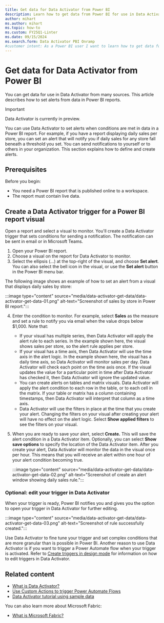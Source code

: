 ```yaml
---
title: Get data for Data Activator from Power BI
description: Learn how to get data from Power BI for use in Data Activator, integrate it into your workflows, and take advantage of powerful data analysis capabilities.
author: mihart
ms.author: mihart
ms.topic: how-to
ms.custom: FY25Q1-Linter
ms.date: 09/15/2024
ms.search.form: Data Activator PBI Onramp
#customer intent: As a Power BI user I want to learn how to get data for Data Activator in Power BI.
---
```


 # Get data for Data Activator from Power BI

You can get data for use in Data Activator from many sources. This article describes how to set alerts from data in Power BI reports.

> [!IMPORTANT]
> Data Activator is currently in preview.

You can use Data Activator to set alerts when conditions are met in data in a Power BI report. For example, if you have a report displaying daily sales per store, you can set an alert that will notify you if daily sales for any store fall beneath a threshold you set. You can send notifications to yourself or to others in your organization. This section explains how to define and create alerts.

## Prerequisites

Before you begin:

* You need a Power BI report that is published online to a workspace.
* The report must contain live data.

## Create a Data Activator trigger for a Power BI report visual

Open a report and select a visual to monitor. You'll create a Data Activator trigger that sets conditions for sending a notification. The notification can be sent in email or in Microsoft Teams.

1. Open your Power BI report.
2. Choose a visual on the report for Data Activator to monitor.
3. Select the ellipsis (…) at the top-right of the visual, and choose **Set alert**. You can also select the bell icon in the visual, or use the **Set alert** button in the Power BI menu bar.

The following image shows an example of how to set an alert from a visual that displays daily sales by store:

:::image type="content" source="media/data-activator-get-data/data-activator-get-data-01.png" alt-text="Screenshot of sales by store in Power BI report.":::

4. Enter the condition to monitor. For example, select **Sales** as the measure and set a rule to notify you via email when the value drops below $1,000. Note that:
    * If your visual has multiple series, then Data Activator will apply the alert rule to each series. In the example shown here, the visual shows sales per store, so the alert rule applies per store.
    * If your visual has a time axis, then Data Activator will use the time axis in the alert logic. In the example shown here, the visual has a daily time axis, so Data Activator will monitor sales per day. Data Activator will check each point on the time axis once. If the visual updates the value for a particular point in time after Data Activator has checked it, then Data Activator will ignore the updated value.
    * You can create alerts on tables and matrix visuals. Data Activator will apply the alert condition to each row in the table, or to each cell in the matrix. If your table or matrix has a column containing timestamps, then Data Activator will interpret that column as a time axis.
    * Data Activator will use the filters in place at the time that you create your alert. Changing the filters on your visual after creating your alert will have no effect on the alert logic. Select **Show applied filters** to see the filters on your visual.
  
5. When you are ready to save your alert, select **Create.** This will save the alert condition in a Data Activator item. Optionally, you can select **Show save options** to specify the location of the Data Activator item. After you create your alert, Data Activator will monitor the data in the visual once per hour. This means that you will receive an alert within one hour of your alert condition becoming true.

    :::image type="content" source="media/data-activator-get-data/data-activator-get-data-02.png" alt-text="Screenshot of create an alert window showing daily sales rule.":::

### Optional: edit your trigger in Data Activator

When your trigger is ready, Power BI notifies you and gives you the option to open your trigger in Data Activator for further editing.

:::image type="content" source="media/data-activator-get-data/data-activator-get-data-03.png" alt-text="Screenshot of rule successfully created.":::

Use Data Activator to fine tune your trigger and set complex conditions that are more granular than is possible in Power BI. Another reason to use Data Activator is if you want to trigger a Power Automate flow when your trigger is activated. Refer to [Create triggers in design mode](data-activator-create-triggers-design-mode.md) for information on how to edit triggers in Data Activator.

## Related content

* [What is Data Activator?](data-activator-introduction.md)
* [Use Custom Actions to trigger Power Automate Flows](data-activator-trigger-power-automate-flows.md)
* [Data Activator tutorial using sample data](data-activator-tutorial.md)

You can also learn more about Microsoft Fabric:

* [What is Microsoft Fabric?](../get-started/microsoft-fabric-overview.md)
